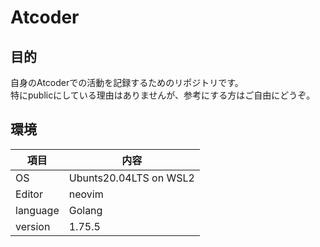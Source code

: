 # Atcoder
## 目的
自身のAtcoderでの活動を記録するためのリポジトリです。  
特にpublicにしている理由はありませんが、参考にする方はご自由にどうぞ。  

## 環境
|項目|内容|
|----|----|
|OS|Ubunts20.04LTS on WSL2|
|Editor|neovim|
|language|Golang|
|version|1.75.5|

